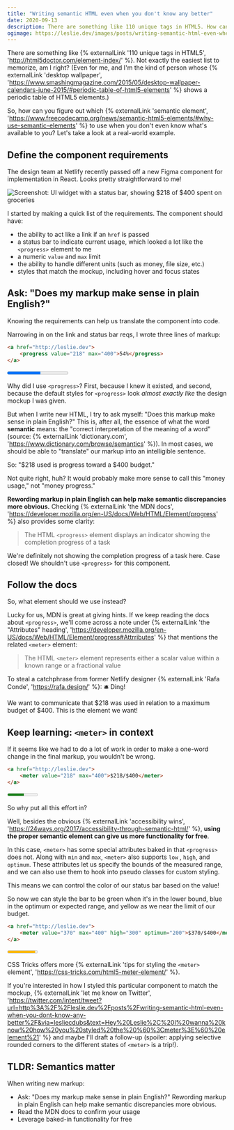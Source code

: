 ```yaml
---
title: "Writing semantic HTML even when you don't know any better"
date: 2020-09-13
description: There are something like 110 unique tags in HTML5. How can you figure out which semantic element to use when you don't even know what's available to you? Let's take a look at a real-world example.
ogimage: https://leslie.dev/images/posts/writing-semantic-html-even-when-you-dont-know-any-better/og.jpg
---
```


There are something like {% externalLink '110 unique tags in HTML5', 'http://html5doctor.com/element-index/' %}. Not exactly the easiest list to memorize, am I right? (Even for me, and I'm the kind of person whose {% externalLink 'desktop wallpaper', 'https://www.smashingmagazine.com/2015/05/desktop-wallpaper-calendars-june-2015/#periodic-table-of-html5-elements' %} shows a periodic table of HTML5 elements.)

So, how can you figure out which {% externalLink 'semantic element', 'https://www.freecodecamp.org/news/semantic-html5-elements/#why-use-semantic-elements' %} to use when you don't even know what's available to you? Let's take a look at a real-world example.

## Define the component requirements

The design team at Netlify recently passed off a new Figma component for implementation in React. Looks pretty straightforward to me!

<p class="post__half">
<img src="/images/posts/writing-semantic-html-even-when-you-dont-know-any-better/metric-widget.png" alt="Screenshot: UI widget with a status bar, showing $218 of $400 spent on groceries"  />
</p>

I started by making a quick list of the requirements. The component should have:

- the ability to act like a link if an `href` is passed
- a status bar to indicate current usage, which looked a lot like the `<progress>` element to me
- a numeric `value` and `max` limit
- the ability to handle different units (such as money, file size, etc.)
- styles that match the mockup, including hover and focus states

<div class="separator"></div>

## Ask: "Does my markup make sense in plain English?"

Knowing the requirements can help us translate the component into code. 

Narrowing in on the link and status bar reqs, I wrote three lines of markup:

```html
<a href="http://leslie.dev">
	<progress value="218" max="400">54%</progress>
</a>
```
<progress value="218" max="400">54%</progress>

Why did I use `<progress>`? First, because I knew it existed, and second, because the default styles for `<progress>` look _almost exactly like_ the design mockup I was given.

But when I write new HTML, I try to ask myself: "Does this markup make sense in plain English?" This is, after all, the essence of what the word **semantic** means: the "correct interpretation of the meaning of a word" (source: {% externalLink 'dictionary.com', 'https://www.dictionary.com/browse/semantics' %}). In most cases, we should be able to "translate" our markup into an intelligible sentence.

So: "$218 used is progress toward a $400 budget."

Not quite right, huh? It would probably make more sense to call this "money usage," not "money progress."

**Rewording markup in plain English can help make semantic discrepancies more obvious.** Checking {% externalLink 'the MDN docs', 'https://developer.mozilla.org/en-US/docs/Web/HTML/Element/progress' %} also provides some clarity:

> The HTML `<progress>` element displays an indicator showing the completion progress of a task

We're definitely not showing the completion progress of a task here. Case closed! We shouldn't use `<progress>` for this component.

<div class="separator separator--alt"></div>

## Follow the docs

So, what element should we use instead? 

Lucky for us, MDN is great at giving hints. If we keep reading the docs about `<progress>`, we'll come across a note under {% externalLink 'the "Attributes" heading', 'https://developer.mozilla.org/en-US/docs/Web/HTML/Element/progress#Attrributes' %} that mentions the related `<meter>` element:

> The HTML `<meter>` element represents either a scalar value within a known range or a fractional value

To steal a catchphrase from former Netlify designer {% externalLink 'Rafa Conde', 'https://rafa.design/' %}: 🛎️ Ding! 

We want to communicate that $218 was used in relation to a maximum budget of $400. This is the element we want!

<div class="separator"></div>

## Keep learning: `<meter>` in context

If it seems like we had to do a lot of work in order to make a one-word change in the final markup, you wouldn't be wrong.

```html
<a href="http://leslie.dev">
	<meter value="218" max="400">$218/$400</meter>
</a>
```
<meter value="218" max="400">$218/$400</meter>

So why put all this effort in? 

Well, besides the obvious {% externalLink 'accessibility wins', 'https://24ways.org/2017/accessibility-through-semantic-html/' %}, **using the proper semantic element can give us more functionality for free**. 

In this case, `<meter>` has some special attributes baked in that `<progress>` does not. Along with  `min` and `max`, `<meter>` also supports `low` , `high`, and `optimum`. These attributes let us specify the bounds of the measured range, and we can also use them to hook into pseudo classes for custom styling.

This means we can control the color of our status bar based on the value!

So now we can style the bar to be green when it's in the lower bound, blue in the optimum or expected range, and yellow as we near the limit of our budget.

```html
<a href="http://leslie.dev">
	<meter value="370" max="400" high="300" optimum="200">$370/$400</meter>
</a>
```
<meter value="370" max="400" high="300" optimum="200">$370/$400</meter>

CSS Tricks offers more {% externalLink 'tips for styling the `<meter>` element', 'https://css-tricks.com/html5-meter-element/' %}. 

If you're interested in how I styled this particular component to match the mockup, {% externalLink 'let me know on Twitter', 'https://twitter.com/intent/tweet?url=http%3A%2F%2Fleslie.dev%2Fposts%2Fwriting-semantic-html-even-when-you-dont-know-any-better%2F&via=lesliecdubs&text=Hey%20Leslie%2C%20I%20wanna%20know%20how%20you%20styled%20the%20%60%3Cmeter%3E%60%20element%21' %} and maybe I'll draft a follow-up (spoiler: applying selective rounded corners to the different states of `<meter>` is a trip!).

<div class="separator separator--alt"></div>

## TLDR: Semantics matter

When writing new markup:

- Ask: "Does my markup make sense in plain English?" Rewording markup in plain English can help make semantic discrepancies more obvious.
- Read the MDN docs to confirm your usage
- Leverage baked-in functionality for free
